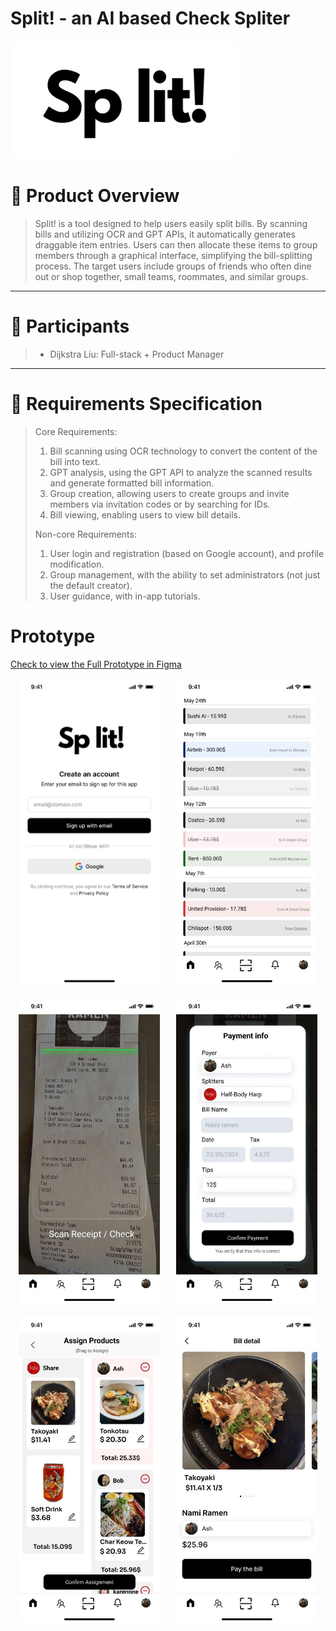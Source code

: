 # Split! - an AI based Check Spliter

![Image Description](src/split.png)

# 👀 Product Overview

> Split! is a tool designed to help users easily split bills. By scanning bills and utilizing OCR and GPT APIs, it automatically generates draggable item entries. Users can then allocate these items to group members through a graphical interface, simplifying the bill-splitting process. The target users include groups of friends who often dine out or shop together, small teams, roommates, and similar groups.

---

# 👥 Participants

> - Dijkstra Liu: Full-stack + Product Manager

---

# 💭 **Requirements Specification**

> Core Requirements:
>
> 1. Bill scanning using OCR technology to convert the content of the bill into text.
> 2. GPT analysis, using the GPT API to analyze the scanned results and generate formatted bill information.
> 3. Group creation, allowing users to create groups and invite members via invitation codes or by searching for IDs.
> 4. Bill viewing, enabling users to view bill details.
>
> Non-core Requirements:
>
> 1. User login and registration (based on Google account), and profile modification.
> 2. Group management, with the ability to set administrators (not just the default creator).
> 3. User guidance, with in-app tutorials.

# **Prototype**

[Check to view the Full Prototype in Figma](https://www.figma.com/proto/dRIgVFJzFgpSl5YeDcs5rU/Split?node-id=0-1&t=Uz3IuLstVCWGuvfb-1)

<div style="display: flex; justify-content: space-around; margin-bottom: 20px">
  <img src="src/Split_pages-to-jpg-0001.jpg" alt="Description of image 1" width="45%">
  <img src="src/Split_pages-to-jpg-0002.jpg" alt="Description of image 2" width="45%">
</div>

<div style="display: flex; justify-content: space-around; margin-bottom: 20px">
  <img src="src/Split_pages-to-jpg-0003.jpg" alt="Description of image 1" width="45%">
  <img src="src/Split_pages-to-jpg-0004.jpg" alt="Description of image 2" width="45%">
</div>

<div style="display: flex; justify-content: space-around; margin-bottom: 20px">
  <img src="src/Split_pages-to-jpg-0005.jpg" alt="Description of image 1" width="45%">
  <img src="src/Split_pages-to-jpg-0006.jpg" alt="Description of image 2" width="45%">
</div>
